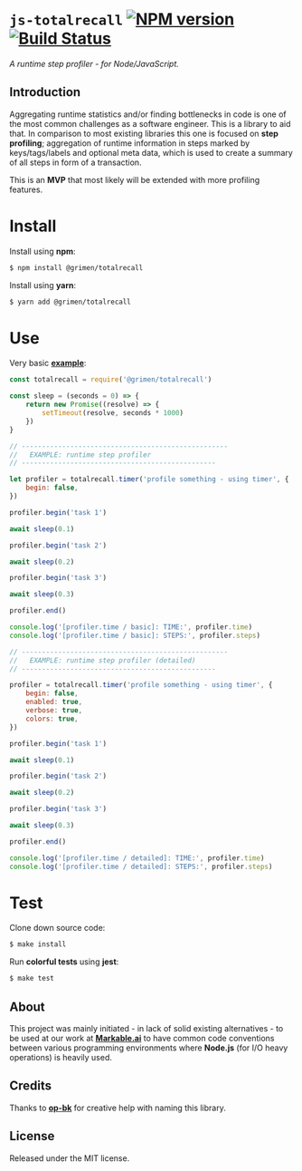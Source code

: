 
# `js-totalrecall` [![NPM version](https://badge.fury.io/js/%40grimen%2Ftotalrecall.svg)](https://badge.fury.io/js/%40grimen%2Ftotalrecall) [![Build Status](https://travis-ci.com/grimen/js-totalrecall.svg?token=sspjPRWbecBSpceU8Jyn&branch=master)](https://travis-ci.com/grimen/js-totalrecall)

*A runtime step profiler - for Node/JavaScript.*


## Introduction

Aggregating runtime statistics and/or finding bottlenecks in code is one of the most common challenges as a software engineer. This is a library to aid that. In comparison to most existing libraries this one is focused on **step profiling**; aggregation of runtime information in steps marked by keys/tags/labels and optional meta data, which is used to create a summary of all steps in form of a transaction.

This is an **MVP** that most likely will be extended with more profiling features.


# Install

Install using **npm**:

```bash
$ npm install @grimen/totalrecall
```

Install using **yarn**:

```bash
$ yarn add @grimen/totalrecall
```


# Use

Very basic **[example](https://github.com/grimen/js-totalrecall/tree/master/examples/basic.js)**:

```javascript
const totalrecall = require('@grimen/totalrecall')

const sleep = (seconds = 0) => {
    return new Promise((resolve) => {
        setTimeout(resolve, seconds * 1000)
    })
}

// ---------------------------------------------------
//   EXAMPLE: runtime step profiler
// ------------------------------------------------

let profiler = totalrecall.timer('profile something - using timer', {
    begin: false,
})

profiler.begin('task 1')

await sleep(0.1)

profiler.begin('task 2')

await sleep(0.2)

profiler.begin('task 3')

await sleep(0.3)

profiler.end()

console.log('[profiler.time / basic]: TIME:', profiler.time)
console.log('[profiler.time / basic]: STEPS:', profiler.steps)

// ---------------------------------------------------
//   EXAMPLE: runtime step profiler (detailed)
// ------------------------------------------------

profiler = totalrecall.timer('profile something - using timer', {
    begin: false,
    enabled: true,
    verbose: true,
    colors: true,
})

profiler.begin('task 1')

await sleep(0.1)

profiler.begin('task 2')

await sleep(0.2)

profiler.begin('task 3')

await sleep(0.3)

profiler.end()

console.log('[profiler.time / detailed]: TIME:', profiler.time)
console.log('[profiler.time / detailed]: STEPS:', profiler.steps)
```


# Test

Clone down source code:

```sh
$ make install
```

Run **colorful tests** using **jest**:

```sh
$ make test
```


## About

This project was mainly initiated - in lack of solid existing alternatives - to be used at our work at **[Markable.ai](https://markable.ai)** to have common code conventions between various programming environments where **Node.js** (for I/O heavy operations) is heavily used.


## Credits

Thanks to **[op-bk](https://github.com/op-bk)** for creative help with naming this library.


## License

Released under the MIT license.
